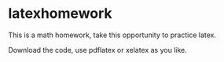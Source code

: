 # latexhomework
This is a math homework, take this opportunity to practice latex.

Download the code, use pdflatex or xelatex as you like.
